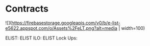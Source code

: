 # Contracts
![](https://firebasestorage.googleapis.com/v0/b/e-list-e5622.appspot.com/o/Assets%2FeLT.png?alt=media | width=100)



ELIST:
ELIST ILO: 
ELIST Lock Ups:
